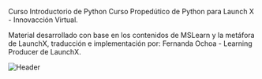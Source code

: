 Curso Introductorio de Python
Curso Propedútico de Python para Launch X - Innovacción Virtual.

Material desarrollado con base en los contenidos de MSLearn y la metáfora de LaunchX, traducción e implementación por: Fernanda Ochoa - Learning Producer de LaunchX.

![Header](https://github.com/Vickmagar/onboarding-LaunchX/blob/main/images/Onboarding.gif)
